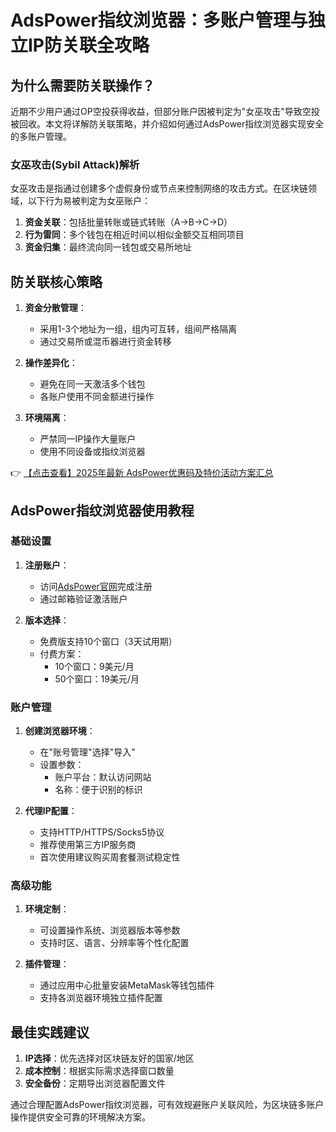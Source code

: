 # AdsPower指纹浏览器：多账户管理与独立IP防关联全攻略

## 为什么需要防关联操作？

近期不少用户通过OP空投获得收益，但部分账户因被判定为"女巫攻击"导致空投被回收。本文将详解防关联策略，并介绍如何通过AdsPower指纹浏览器实现安全的多账户管理。

### 女巫攻击(Sybil Attack)解析

女巫攻击是指通过创建多个虚假身份或节点来控制网络的攻击方式。在区块链领域，以下行为易被判定为女巫账户：

1. **资金关联**：包括批量转账或链式转账（A→B→C→D）
2. **行为雷同**：多个钱包在相近时间以相似金额交互相同项目
3. **资金归集**：最终流向同一钱包或交易所地址

## 防关联核心策略

1. **资金分散管理**：
   - 采用1-3个地址为一组，组内可互转，组间严格隔离
   - 通过交易所或混币器进行资金转移

2. **操作差异化**：
   - 避免在同一天激活多个钱包
   - 各账户使用不同金额进行操作

3. **环境隔离**：
   - 严禁同一IP操作大量账户
   - 使用不同设备或指纹浏览器

👉 [【点击查看】2025年最新 AdsPower优惠码及特价活动方案汇总](https://bit.ly/adspower_free)

## AdsPower指纹浏览器使用教程

### 基础设置

1. **注册账户**：
   - 访问[AdsPower官网](https://bit.ly/adspower_free)完成注册
   - 通过邮箱验证激活账户

2. **版本选择**：
   - 免费版支持10个窗口（3天试用期）
   - 付费方案：
     - 10个窗口：9美元/月
     - 50个窗口：19美元/月

### 账户管理

1. **创建浏览器环境**：
   - 在"账号管理"选择"导入"
   - 设置参数：
     - 账户平台：默认访问网站
     - 名称：便于识别的标识

2. **代理IP配置**：
   - 支持HTTP/HTTPS/Socks5协议
   - 推荐使用第三方IP服务商
   - 首次使用建议购买周套餐测试稳定性

### 高级功能

1. **环境定制**：
   - 可设置操作系统、浏览器版本等参数
   - 支持时区、语言、分辨率等个性化配置

2. **插件管理**：
   - 通过应用中心批量安装MetaMask等钱包插件
   - 支持各浏览器环境独立插件配置

## 最佳实践建议

1. **IP选择**：优先选择对区块链友好的国家/地区
2. **成本控制**：根据实际需求选择窗口数量
3. **安全备份**：定期导出浏览器配置文件

通过合理配置AdsPower指纹浏览器，可有效规避账户关联风险，为区块链多账户操作提供安全可靠的环境解决方案。
